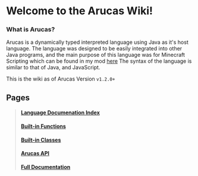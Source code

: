 
# Welcome to the Arucas Wiki!

### What is Arucas?

Arucas is a dynamically typed interpreted language using Java as it's host language.
The language was designed to be easily integrated into other Java programs, and the main purpose of this language was for Minecraft Scripting which can be found in my mod [here](https://github.com/senseiwells/EssentialClient)
The syntax of the language is similar to that of Java, and JavaScript.

This is the wiki as of Arucas Version `v1.2.0+`

## Pages

> #### [Language Documenation Index](https://github.com/senseiwells/Arucas/blob/master/docs/Language%20Documentation/0.%20Index.md)
> #### [Built-in Functions](https://github.com/senseiwells/Arucas/blob/master/docs/Extensions.md)
> #### [Built-in Classes](https://github.com/senseiwells/Arucas/blob/master/docs/Classes.md)
> #### [Arucas API](https://github.com/senseiwells/Arucas/blob/master/docs/ArucasAPI.md)
> #### [Full Documentation]()
